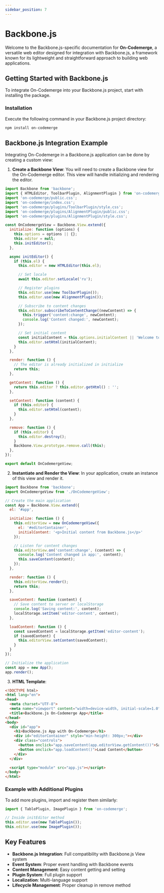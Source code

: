 ```yaml
---
sidebar_position: 7
---
```


# Backbone.js

Welcome to the Backbone.js-specific documentation for **On-Codemerge**, a versatile web editor designed for integration with Backbone.js, a framework known for its lightweight and straightforward approach to building web applications.

## Getting Started with Backbone.js

To integrate On-Codemerge into your Backbone.js project, start with installing the package.

### Installation

Execute the following command in your Backbone.js project directory:

```bash
npm install on-codemerge
```

## Backbone.js Integration Example

Integrating On-Codemerge in a Backbone.js application can be done by creating a custom view:

1. **Create a Backbone View**: You will need to create a Backbone view for the On-Codemerge editor. This view will handle initializing and rendering the editor.

```javascript title="OnCodemergeView.js"
import Backbone from 'backbone';
import { HTMLEditor, ToolbarPlugin, AlignmentPlugin } from 'on-codemerge';
import 'on-codemerge/public.css';
import 'on-codemerge/index.css';
import 'on-codemerge/plugins/ToolbarPlugin/style.css';
import 'on-codemerge/plugins/AlignmentPlugin/public.css';
import 'on-codemerge/plugins/AlignmentPlugin/style.css';

const OnCodemergeView = Backbone.View.extend({
  initialize: function (options) {
    this.options = options || {};
    this.editor = null;
    this.initEditor();
  },

  async initEditor() {
    if (this.el) {
      this.editor = new HTMLEditor(this.el);

      // Set locale
      await this.editor.setLocale('ru');

      // Register plugins
      this.editor.use(new ToolbarPlugin());
      this.editor.use(new AlignmentPlugin());

      // Subscribe to content changes
      this.editor.subscribeToContentChange((newContent) => {
        this.trigger('content:change', newContent);
        console.log('Content changed:', newContent);
      });

      // Set initial content
      const initialContent = this.options.initialContent || 'Welcome to On-Codemerge with Backbone.js!';
      this.editor.setHtml(initialContent);
    }
  },

  render: function () {
    // The editor is already initialized in initialize
    return this;
  },

  getContent: function () {
    return this.editor ? this.editor.getHtml() : '';
  },

  setContent: function (content) {
    if (this.editor) {
      this.editor.setHtml(content);
    }
  },

  remove: function () {
    if (this.editor) {
      this.editor.destroy();
    }
    Backbone.View.prototype.remove.call(this);
  },
});

export default OnCodemergeView;
```

2. **Instantiate and Render the View**: In your application, create an instance of this view and render it.

```javascript title="app.js"
import Backbone from 'backbone';
import OnCodemergeView from './OnCodemergeView';

// Create the main application
const App = Backbone.View.extend({
  el: '#app',

  initialize: function () {
    this.editorView = new OnCodemergeView({ 
      el: '#editorContainer',
      initialContent: '<p>Initial content from Backbone.js</p>'
    });

    // Listen for content changes
    this.editorView.on('content:change', (content) => {
      console.log('Content changed in app:', content);
      this.saveContent(content);
    });
  },

  render: function () {
    this.editorView.render();
    return this;
  },

  saveContent: function (content) {
    // Save content to server or localStorage
    console.log('Saving content:', content);
    localStorage.setItem('editor-content', content);
  },

  loadContent: function () {
    const savedContent = localStorage.getItem('editor-content');
    if (savedContent) {
      this.editorView.setContent(savedContent);
    }
  }
});

// Initialize the application
const app = new App();
app.render();
```

3. **HTML Template**:

```html title="index.html"
<!DOCTYPE html>
<html lang="en">
<head>
  <meta charset="UTF-8">
  <meta name="viewport" content="width=device-width, initial-scale=1.0">
  <title>Backbone.js On-Codemerge App</title>
</head>
<body>
  <div id="app">
    <h1>Backbone.js App with On-Codemerge</h1>
    <div id="editorContainer" style="min-height: 300px;"></div>
    <div class="controls">
      <button onclick="app.saveContent(app.editorView.getContent())">Save Content</button>
      <button onclick="app.loadContent()">Load Content</button>
    </div>
  </div>

  <script type="module" src="app.js"></script>
</body>
</html>
```

### Example with Additional Plugins

To add more plugins, import and register them similarly:

```javascript
import { TablePlugin, ImagePlugin } from 'on-codemerge';

// Inside initEditor method
this.editor.use(new TablePlugin());
this.editor.use(new ImagePlugin());
```

## Key Features

- **Backbone.js Integration**: Full compatibility with Backbone.js View system
- **Event System**: Proper event handling with Backbone events
- **Content Management**: Easy content getting and setting
- **Plugin System**: Full plugin support
- **Localization**: Multi-language support
- **Lifecycle Management**: Proper cleanup in remove method
